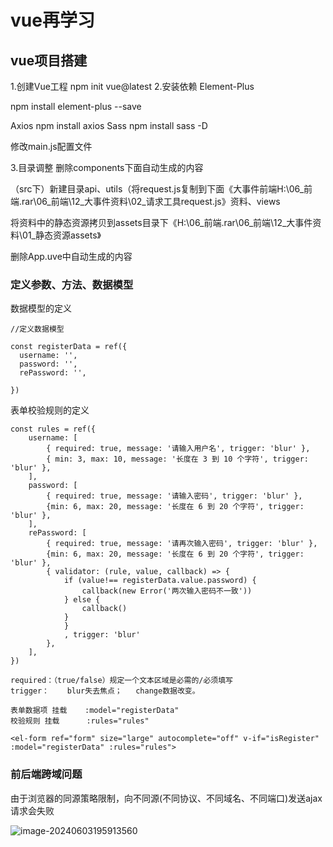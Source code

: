 # vue再学习

## vue项目搭建

1.创建Vue工程
npm init vue@latest
2.安装依赖
Element-Plus

npm install element-plus --save

Axios
npm install axios
Sass
npm install sass -D

修改main.js配置文件



3.目录调整
删除components下面自动生成的内容

（src下）新建目录api、utils（将request.js复制到下面《大事件前端H:\06_前端.rar\06_前端\12_大事件资料\02_请求工具request.js》资料、views

将资料中的静态资源拷贝到assets目录下《H:\06_前端.rar\06_前端\12_大事件资料\01_静态资源assets》

删除App.uve中自动生成的内容



### 定义参数、方法、数据模型

数据模型的定义

```
//定义数据模型

const registerData = ref({
  username: '',
  password: '',
  rePassword: '',

})
```



表单校验规则的定义

```
const rules = ref({
    username: [
        { required: true, message: '请输入用户名', trigger: 'blur' },
        { min: 3, max: 10, message: '长度在 3 到 10 个字符', trigger: 'blur' },
    ],
    password: [
        { required: true, message: '请输入密码', trigger: 'blur' },
        {min: 6, max: 20, message: '长度在 6 到 20 个字符', trigger: 'blur' },
    ],
    rePassword: [
        { required: true, message: '请再次输入密码', trigger: 'blur' },
        {min: 6, max: 20, message: '长度在 6 到 20 个字符', trigger: 'blur' },
        { validator: (rule, value, callback) => {
            if (value!== registerData.value.password) {
                callback(new Error('两次输入密码不一致'))
            } else {
                callback()
            }
            }
            , trigger: 'blur'
        },
    ],
})
```

```
required：（true/false）规定一个文本区域是必需的/必须填写
trigger：	blur失去焦点；	change数据改变。
```

```
表单数据项 挂载 	:model="registerData"
校验规则 挂载		 :rules="rules"

<el-form ref="form" size="large" autocomplete="off" v-if="isRegister" :model="registerData" :rules="rules"> 
```



### 前后端跨域问题

由于浏览器的同源策略限制，向不同源(不同协议、不同域名、不同端口)发送ajax请求会失败

![image-20240603195913560](C:\Users\吴磊\AppData\Roaming\Typora\typora-user-images\image-20240603195913560.png)
